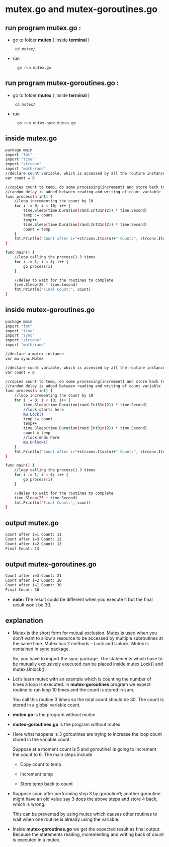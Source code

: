 
# mutex.go and mutex-goroutines.go
## run program mutex.go : 
- go to folder **mutex** ( inside **terminal** ) 

       cd mutex/

- run 

        go run mutex.go

## run program mutex-goroutines.go : 
- go to folder **mutex** ( inside **terminal** ) 

       cd mutex/

- run 

        go run mutex-goroutines.go









## inside mutex.go

```bash
package main
import "fmt"
import "time"
import "strconv"
import "math/rand"
//declare count variable, which is accessed by all the routine instances
var count = 0

//copies count to temp, do some processing(increment) and store back to count
//random delay is added between reading and writing of count variable
func process(n int) {
	//loop incrementing the count by 10
	for i := 0; i < 10; i++ {
		time.Sleep(time.Duration(rand.Int31n(2)) * time.Second)
		temp := count
		temp++
		time.Sleep(time.Duration(rand.Int31n(2)) * time.Second)
		count = temp
	}
	fmt.Println("Count after i="+strconv.Itoa(n)+" Count:", strconv.Itoa(count))
}

func main() {
	//loop calling the process() 3 times
	for i := 1; i < 4; i++ {
		go process(i)
	}

	//delay to wait for the routines to complete
	time.Sleep(25 * time.Second)
	fmt.Println("Final Count:", count)
}
```


## inside mutex-goroutines.go


```bash
package main
import "fmt"
import "time"
import "sync"
import "strconv"
import "math/rand"

//declare a mutex instance
var mu sync.Mutex

//declare count variable, which is accessed by all the routine instances
var count = 0

//copies count to temp, do some processing(increment) and store back to count
//random delay is added between reading and writing of count variable
func process(n int) {
	//loop incrementing the count by 10
	for i := 0; i < 10; i++ {
		time.Sleep(time.Duration(rand.Int31n(2)) * time.Second)
		//lock starts here
		mu.Lock()
		temp := count
		temp++
		time.Sleep(time.Duration(rand.Int31n(2)) * time.Second)
		count = temp
		//lock ends here
		mu.Unlock()
	}
	fmt.Println("Count after i="+strconv.Itoa(n)+" Count:", strconv.Itoa(count))
}

func main() {
	//loop calling the process() 3 times
	for i := 1; i < 4; i++ {
		go process(i)
	}

	//delay to wait for the routines to complete
	time.Sleep(25 * time.Second)
	fmt.Println("Final Count:", count)
}
```


## output mutex.go

```bash
Count after i=1 Count: 11
Count after i=3 Count: 12
Count after i=2 Count: 13
Final Count: 13
```


## output mutex-goroutines.go

```bash
Count after i=3 Count: 21
Count after i=2 Count: 28
Count after i=1 Count: 30
Final Count: 30
```

- **note:** The result could be different when you execute it but the final result won’t be 30.

## explanation


- Mutex is the short form for mutual exclusion. 
    Mutex is used when you don’t want to allow a resource to be accessed 
    by multiple subroutines at the same time. Mutex has 2 methods 
    – Lock and Unlock. Mutex is contained in sync package. 
    
    So, you have to import the sync package. 
    The statements which have to be mutually exclusively executed 
    can be placed inside mutex.Lock() and mutex.Unlock().

- Let’s learn mutex with an example which is counting the number of times a 
    loop is executed. 
    In **mutex-goroutines** program we expect routine to run loop 10 times and the count is 
    stored in sum. 
    
    You call this routine 3 times so the total count should be 30. 
    The count is stored in a global variable count.

- **mutex.go** is the program without mutex

- **mutex-goroutines.go** is the program without mutex

- Here what happens is 3 goroutines are trying to increase the loop 
    count stored in the variable count. 
    
    Suppose at a moment count is 5 and goroutine1 is going to increment 
    the count to 6. The main steps include

    - Copy count to temp

    - Increment temp

    - Store temp back to count

- Suppose soon after performing step 3 by goroutine1; 
    another goroutine might have an old value say 3 does 
    the above steps and store 4 back, which is wrong. 
    
    This can be prevented by using mutex which causes other routines 
    to wait when one routine is already using the variable.

- Inside **mutex-goroutines.go** we get the expected result as final output. 
    Because the statements reading, 
    incrementing and writing back of count is executed in a mutex.